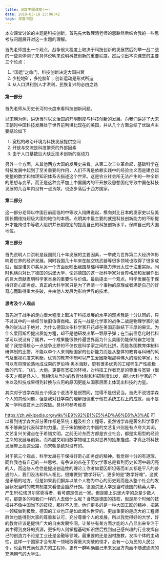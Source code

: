 ```yaml
---
title: 深度中国课堂(一)
date: 2019-03-18 23:06:42
tags: 深度中国
---
```

本次课堂讨论的主题是科技创新，首先先大致理清老师的思路然后结合我的一些思考与问题展开对这一主题的理解。

首先老师提出一个观点，战争很大程度上取决于科技创新的发展然后列举一战二战的一些具体例子来具体说明来说明科技创新的重要程度。然后引出本次课堂的主要三个论点：

1. “国运”之命门，科技创新决定大国兴衰
2. 少挖地矿，多挖脑矿；创新运动是形式所迫
3. 从人口洪利到人才洪利，民族复兴的必由之路

#### 第一部分

首先老师从历史长河的长度来看科技创新问题。

以宋朝为例，讲诉当时以文治国的开明制度与科技创新的发展。向我们讲述了大宋王朝时中国科技发展处于世界前列堪比现在的美国，并从几个方面总结了优缺点主要结论如下

1. 宽松的政治环境为科技发展提供空间
2. 开放与交流是科技繁荣的外部因素
3. 由于人口基数巨大缺乏技术创新的驱动力

另外一个方面，从其他西方大国的发展史来看。从第二次工业革命起，基础科学在科技发展中起到了至关重要的作用，人们不再是依赖实践中的经验主义而是建立起完整的数学和物理知识体系去描述这个世界。这是农业社会所无法产生的一种全新的思想与变革，而正是这种变革加上中国国内的不开放及思想固化导致中国在科技发展的几百年内没有一点贡献，也逐步落后于西方国家。

#### 第二部分

这一部分老师以中国目前面临的中等收入陷阱说起，横向对比日本的发家史以及美国长期维持超级大国的地位的本质。点明其中最主要的就是科技创新能力的不断提升才能跨过中等收入陷阱并长期稳定的提高自己的科技创新水平，保障自己的大国地位。

#### 第三部分

首先说明人口洪利是我国前几十年发展的主要因素，一举成为世界第二大经济体影响着世界的经济发展。同时我国几十年来在航空核武器等很多领域也取得了很多成就，但是诺贝尔奖从另一个方面反映出我国基础科学能力薄弱太过于注重实际。同时也横向对比了德国的洪堡大学，论述德国的这一批科学家对世界格局和发展作出的巨大贡献表明科学家本身的重要性与价值。最后提出一个观点，科学发展在于保持好奇心即务虚。真正的大科学家只是为了弄清一个事物的原理或者满足自己的好奇心而取得重大突破，并由他人发展为影响世界的技术。

#### 思考及个人观点

首先对于战争的走向很大程度上取决于科技发展的水平的观点我是十分认同的，只不过其中的一些细节依旧值得商榷。首先一战是化学家的战争二战是物理学家的战争的说法过于绝对，为什么德国众多科学家开花却在美国苏联结下丰厚的果实。为什么爱因斯坦提出质能方程，却不是他研发出第一颗原子弹；在当前信息化时代科学可以说没有了国界，一个成果能很快传遍世界而为什么美国仍能保持霸主地位呢？我觉得核心一点战争比拼的不仅仅是科学家之间的比拼，而是各国教育体制科研体制的比拼，不能以单个人来判断国家的创新能力而是从整体的教育与科研的风气及重视程度来判断。优秀的教育体制可以产生爱因斯坦那种伟大的理论学家，也可以有将理论落地成成果的罗伯特·奥本海默，更有很多优秀的工程师生产性能极致的汽车、飞机、大炮。更要有宽松的环境，对科技工作者充足的尊重与宽容（很多天才都是怪人）。我相信从当时的教育体制和科研制度出发，探讨大科学家的产生以及科技成果得到转换与应用的原因更能从国家层面上体现出科技的力量。

其次对于钱学森抵五个师这个说法不是很赞同，觉得不是很妥当。首先不说钱学森个人的其他问题，但是我对钱学森的理解跟偏重于他在系统工程上的成就，而不是某一学科或技术上的突破。具体可参考维基

https://zh.wikipedia.org/wiki/%E9%92%B1%E5%AD%A6%E6%A3%AE 可以看到钱学森大部分著作都是系统工程及社会工程等，虽然钱学森是著名科学家但却不够典型代表科学的力量。至于宋朝被称为中国的文艺复兴则是有点夸大其词，文艺复兴关键点在于希腊文明。之前无论东西方都是农业社会，都是实用型的经验主义的发展与创新。而希腊文明用数学物理工具对世界的抽象描述，才真正将科技发展带上高速公路，而宋朝是绝对没有的。

对于第三个观点，科学发展在于保持好奇心即务虚的精神。我觉得十分的有道理，同样我也有自己的一些思考。有争议的点在于历史学家总是看到历史长河中最闪亮的人，而这些人往往是提出创造性的理论工作者如爱因斯坦等而听众都是平凡的普通的人，我们没法和伟人相比，很难做到“数学好玩”，更多的是“数学好难”。这就是矛盾的地方，但是如果我们摒弃以某个人物为中心的历史观而是从整个社会的发展状况当时的教育制度来看便会豁然开朗。德国洪堡大学是当时德国的精英大学，产生55位诺贝尔奖获得者，看可谓是仅此一家。但是能上洪堡大学的总是少数人吧，那更多的和我们一样的人去做什么呢？当然是德国的技校，但是那个时候的技校并不像中国当下的技校，那样不入流。他们更多的是一种大国工匠的精神，把某一领域做到极致，德国的工业也正是如此闻名世界的。更加重要的是庞大的工程师群体也能得到大家的尊重和认可，充分尊重个人的发展。所以我觉得好的大学，好的教育应该是提供广大的自由发展空间，让某些有某方面才能的人凸显出来专注于其中得到良好的资源，更多的人则掌握基础知识然后找到自己感兴趣的行业发挥自己的创造力不论是工业还是金融等领域。最重要的还是因材施教，发挥个体的主动性，这样一个国家才会有某一领域取得重大突破的怪才，会有一心为民的人民公仆，也会有充满创造力的工程师，更有一群明确自己未来发展方向而不随波逐流的充满朝气的大学生。

